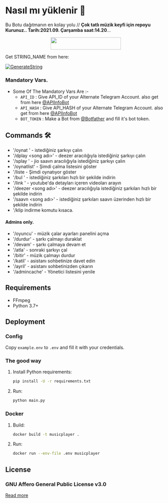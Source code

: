 # Nasıl mı yüklenir 🤔
Bu Botu dağıtmanın en kolay yolu // **Çok tatlı müzik keyfi için repoyu Kurunuz.. Tarih:2021.09. Çarşamba saat:14.20**...
<p align="center"><a href="https://heroku.com/deploy?template=https://github.com/EkimozSupport/asena"> <img src="https://img.shields.io/badge/Deploy%20To%20Heroku-red?style=for-the-badge&logo=heroku" width="220" height="38.45"/></a></p>

Get STRING_NAME from here:

[![GenerateString](https://img.shields.io/badge/repl.it-generateString-yellowgreen)](https://replit.com/@QueenArzoo/VCPlayBot)

### Mandatory Vars.

- Some Of The Mandatory Vars Are :-
   - `API_ID` :  Give API_ID of your Alternate Telegram Account. also get from here [@APIInfoBot](https://t.me/APIinfoBot)
   - `API_HASH` :  Give API_HASH of your Alternate Telegram Account. also get from here [@APIInfoBot](https://t.me/APIinfoBot)
   - `BOT_TOKEN` :  Make a Bot from [@Botfather](https://t.me/botfather) and fill it's bot token.
## Commands 🛠

- '/oynat <song name>' - istediğiniz şarkıyı çalın
- '/dplay <song adı>' - deezer aracılığıyla istediğiniz şarkıyı çalın
- '/splay <song name>' - jio saavn aracılığıyla istediğiniz şarkıyı çalın
- '/oynatlist' - Şimdi çalma listesini göster
- '/liste - Şimdi oynatıyor göster
- '/bul <song name>' - istediğiniz şarkıları hızlı bir şekilde indirin
- '/link <query>' - youtube'da detayları içeren videoları arayın
- '/deezer <song adı>' - deezer aracılığıyla istediğiniz şarkıları hızlı bir şekilde indirin
- '/saavn <song adı>' - istediğiniz şarkıları saavn üzerinden hızlı bir şekilde indirin
- '/klip indirme komutu kısaca. 
#### Admins only.
- '/oyuncu' - müzik çalar ayarları panelini açma
- '/durdur' - şarkı çalmayı duraklat
- '/devam' - şarkı çalmaya devam et
- '/atla' - sonraki şarkıyı çal
- '/bitir' - müzik çalmayı durdur
- '/katil' - asistanı sohbetinize davet edin
- '/ayril' - asistanı sohbetinizden çıkarın
- '/admincache' - Yönetici listesini yenile

## Requirements

- FFmpeg
- Python 3.7+

## Deployment

### Config

Copy `example.env` to `.env` and fill it with your credentials.

### The good way

1. Install Python requirements:
   ```bash
   pip install -U -r requirements.txt
   ```
2. Run:
   ```bash
   python main.py
   ```

### Docker

1. Build:
   ```bash
   docker build -t musicplayer .
   ```
2. Run:
   ```bash
   docker run --env-file .env musicplayer
   ```

## License

### GNU Affero General Public License v3.0

[Read more](http://www.gnu.org/licenses/#AGPL)
